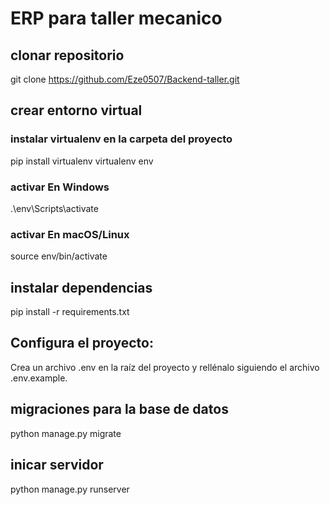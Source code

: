 # ERP para taller mecanico
## clonar repositorio
git clone https://github.com/Eze0507/Backend-taller.git

## crear entorno virtual
### instalar virtualenv en la carpeta del proyecto
pip install virtualenv
virtualenv env
### activar En Windows
.\env\Scripts\activate
### activar En macOS/Linux
source env/bin/activate

## instalar dependencias
pip install -r requirements.txt

## Configura el proyecto:
Crea un archivo .env en la raíz del proyecto y rellénalo siguiendo el archivo .env.example.

## migraciones para la base de datos
python manage.py migrate

## inicar servidor
python manage.py runserver
